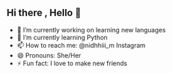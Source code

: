## Hi there , Hello 👋





- 🔭 I’m currently working on learning new languages
- 🌱 I’m currently learning Python
- 📫 How to reach me: @nidhhiii_m Instagram
- 😄 Pronouns: She/Her
- ⚡ Fun fact: I love to make new friends

